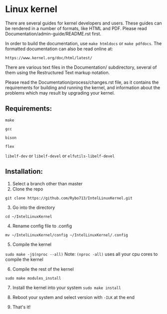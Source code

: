 Linux kernel
============

There are several guides for kernel developers and users. These guides can
be rendered in a number of formats, like HTML and PDF. Please read
Documentation/admin-guide/README.rst first.

In order to build the documentation, use ``make htmldocs`` or
``make pdfdocs``.  The formatted documentation can also be read online at:

    https://www.kernel.org/doc/html/latest/

There are various text files in the Documentation/ subdirectory,
several of them using the Restructured Text markup notation.

Please read the Documentation/process/changes.rst file, as it contains the
requirements for building and running the kernel, and information about
the problems which may result by upgrading your kernel.

## Requirements:
`make`

`gcc`

`bison`

`flex`

`libelf-dev` or `libelf-devel` or `elfutils-libelf-devel`

## Installation:
1. Select a branch other than master
2. Clone the repo

`git clone https://github.com/Rybo713/IntelLinuxKernel.git`

3. Go into the directory 

`cd ~/IntelLinuxKernel`

4. Rename config file to .config

`mv ~/IntelLinuxKernel/config ~/IntelLinuxKernel/.config`

5. Compile the kernel

`sudo make -j$(nproc --all)` Note: `(nproc -all)` uses all your cpu cores to compile the kernel

6. Compile the rest of the kernel

`sudo make modules_install`

7. Install the kernel into your system
`sudo make install`

8. Reboot your system and select version with `-ILK` at the end

9. That's it!
